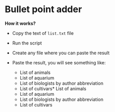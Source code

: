 # Bullet point adder

**How it works?**

 - Copy the text of `list.txt` file
 - Run the script
 - Create any file where you can paste the result
 - Paste the result, you will see something like:

    * List of animals
    * List of aquarium
    * List of biologists by author abbreviation
    * List of cultivars* List of animals
    * List of aquarium
    * List of biologists by author abbreviation
    * List of cultivars